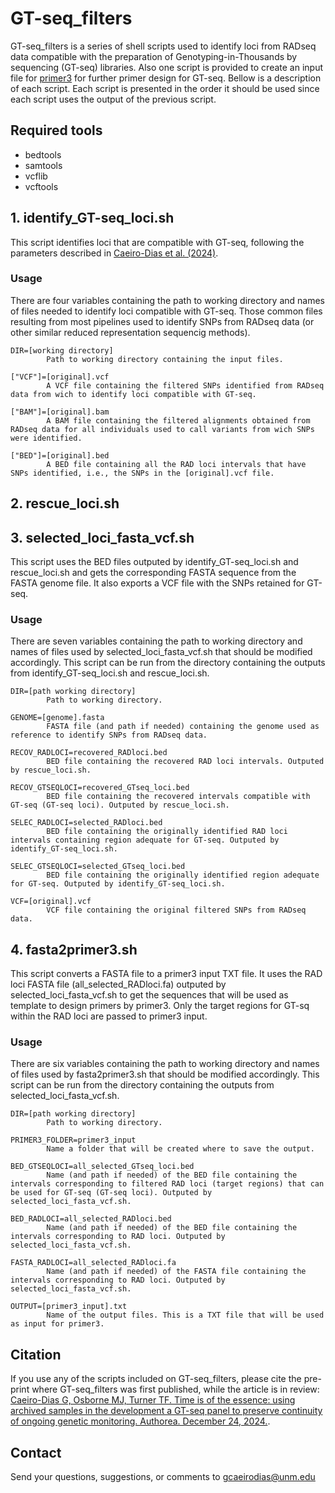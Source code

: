 # GT-seq_filters
GT-seq_filters is a series of shell scripts used to identify loci from RADseq data compatible with the preparation of Genotyping-in-Thousands by sequencing (GT-seq) libraries. Also one script is provided to create an input file for [primer3](https://github.com/primer3-org/primer3) for further primer design for GT-seq. Bellow is a description of each script. Each script is presented in the order it should be used since each script uses the output of the previous script.

## Required tools
- bedtools
- samtools
- vcflib
- vcftools

## 1. identify_GT-seq_loci.sh
This script identifies loci that are compatible with GT-seq, following the parameters described in [Caeiro-Dias et al. (2024)](https://doi.org/10.22541/au.173501104.41338406/v1).

### Usage
There are four variables containing the path to working directory and names of files needed to identify loci compatible with GT-seq. Those common files resulting from most pipelines used to identify SNPs from RADseq data (or other similar reduced representation sequencig methods).
~~~
DIR=[working directory]
        Path to working directory containing the input files.

["VCF"]=[original].vcf
        A VCF file containing the filtered SNPs identified from RADseq data from wich to identify loci compatible with GT-seq.

["BAM"]=[original].bam
        A BAM file containing the filtered alignments obtained from RADseq data for all individuals used to call variants from wich SNPs were identified.

["BED"]=[original].bed
        A BED file containing all the RAD loci intervals that have SNPs identified, i.e., the SNPs in the [original].vcf file.
~~~

## 2. rescue_loci.sh

## 3. selected_loci_fasta_vcf.sh
This script uses the BED files outputed by identify_GT-seq_loci.sh and rescue_loci.sh and gets the corresponding FASTA sequence from the FASTA genome file. It also exports a VCF file with the SNPs retained for GT-seq.

### Usage
There are seven variables containing the path to working directory and names of files used by selected_loci_fasta_vcf.sh that should be modified accordingly. This script can be run from the directory containing the outputs from identify_GT-seq_loci.sh and rescue_loci.sh. 
~~~
DIR=[path working directory]
        Path to working directory.

GENOME=[genome].fasta
        FASTA file (and path if needed) containing the genome used as reference to identify SNPs from RADseq data.
 
RECOV_RADLOCI=recovered_RADloci.bed
        BED file containing the recovered RAD loci intervals. Outputed by rescue_loci.sh.

RECOV_GTSEQLOCI=recovered_GTseq_loci.bed
        BED file containing the recovered intervals compatible with GT-seq (GT-seq loci). Outputed by rescue_loci.sh.

SELEC_RADLOCI=selected_RADloci.bed
        BED file containing the originally identified RAD loci intervals containing region adequate for GT-seq. Outputed by identify_GT-seq_loci.sh.
        
SELEC_GTSEQLOCI=selected_GTseq_loci.bed
        BED file containing the originally identified region adequate for GT-seq. Outputed by identify_GT-seq_loci.sh.

VCF=[original].vcf
        VCF file containing the original filtered SNPs from RADseq data. 
~~~

## 4. fasta2primer3.sh
This script converts a FASTA file to a primer3 input TXT file. It uses the RAD loci FASTA file (all_selected_RADloci.fa) outputed by selected_loci_fasta_vcf.sh to get the sequences that will be used as template to design primers by primer3. Only the target regions for GT-sq within the RAD loci are passed to primer3 input.

### Usage
There are six variables containing the path to working directory and names of files used by fasta2primer3.sh that should be modified accordingly. This script can be run from the directory containing the outputs from selected_loci_fasta_vcf.sh. 
~~~
DIR=[path working directory]
        Path to working directory.

PRIMER3_FOLDER=primer3_input
        Name a folder that will be created where to save the output.

BED_GTSEQLOCI=all_selected_GTseq_loci.bed
        Name (and path if needed) of the BED file containing the intervals corresponding to filtered RAD loci (target regions) that can be used for GT-seq (GT-seq loci). Outputed by selected_loci_fasta_vcf.sh.

BED_RADLOCI=all_selected_RADloci.bed
        Name (and path if needed) of the BED file containing the intervals corresponding to RAD loci. Outputed by selected_loci_fasta_vcf.sh.

FASTA_RADLOCI=all_selected_RADloci.fa
        Name (and path if needed) of the FASTA file containing the intervals corresponding to RAD loci. Outputed by selected_loci_fasta_vcf.sh.

OUTPUT=[primer3_input].txt
        Name of the output files. This is a TXT file that will be used as input for primer3.
~~~

## Citation
If you use any of the scripts included on GT-seq_filters, please cite the pre-print where GT-seq_filters was first published, while the article is in review: [Caeiro-Dias G, Osborne MJ, Turner TF. Time is of the essence: using archived samples in the development a GT-seq panel to preserve continuity of ongoing genetic monitoring. Authorea. December 24, 2024.](https://doi.org/10.22541/au.173501104.41338406/v1). 

## Contact
Send your questions, suggestions, or comments to gcaeirodias@unm.edu
